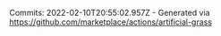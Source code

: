 Commits: 2022-02-10T20:55:02.957Z - Generated via https://github.com/marketplace/actions/artificial-grass
<br>
